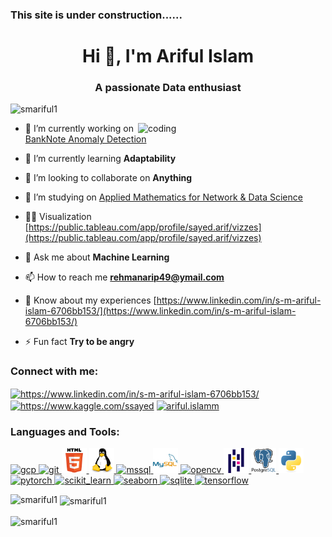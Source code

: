 
### This site is under construction......

<h1 align="center">Hi 👋, I'm Ariful Islam</h1>
<h3 align="center">A passionate Data enthusiast</h3>
<p align="left"> <img src="https://komarev.com/ghpvc/?username=smariful1&label=Profile%20views&color=0e75b6&style=flat" alt="smariful1" /> </p>

<img align="right" alt="coding" width="300" src="https://media.licdn.com/dms/image/v2/D4E22AQHISvHEHFjOsQ/feedshare-shrink_800/feedshare-shrink_800/0/1701631150305?e=1726704000&v=beta&t=y6PsN87wbjhIZD5DJMOWDmPL9oo5Ce80aG69Z9JhMco">

- 🔭 I’m currently working on [BankNote Anomaly Detection](https://github.com/SMARIFUL1/seminar)

- 🌱 I’m currently learning **Adaptability**

- 👯 I’m looking to collaborate on **Anything**

- 🤝 I’m studying on [Applied Mathematics for Network & Data Science](M.Sc.)

- 👨‍💻 Visualization [https://public.tableau.com/app/profile/sayed.arif/vizzes](https://public.tableau.com/app/profile/sayed.arif/vizzes)

- 💬 Ask me about **Machine Learning**

- 📫 How to reach me **rehmanarip49@ymail.com**

- 📄 Know about my experiences [https://www.linkedin.com/in/s-m-ariful-islam-6706bb153/](https://www.linkedin.com/in/s-m-ariful-islam-6706bb153/)

- ⚡ Fun fact **Try to be angry**

<h3 align="left">Connect with me:</h3>
<p align="left">
<a href="https://linkedin.com/in/https://www.linkedin.com/in/s-m-ariful-islam-6706bb153/" target="blank"><img align="center" src="https://raw.githubusercontent.com/rahuldkjain/github-profile-readme-generator/master/src/images/icons/Social/linked-in-alt.svg" alt="https://www.linkedin.com/in/s-m-ariful-islam-6706bb153/" height="30" width="40" /></a>
<a href="https://kaggle.com/https://www.kaggle.com/ssayed" target="blank"><img align="center" src="https://raw.githubusercontent.com/rahuldkjain/github-profile-readme-generator/master/src/images/icons/Social/kaggle.svg" alt="https://www.kaggle.com/ssayed" height="30" width="40" /></a>
<a href="https://instagram.com/ariful.islamm" target="blank"><img align="center" src="https://raw.githubusercontent.com/rahuldkjain/github-profile-readme-generator/master/src/images/icons/Social/instagram.svg" alt="ariful.islamm" height="30" width="40" /></a>
</p>

<h3 align="left">Languages and Tools:</h3>
<p align="left"> <a href="https://cloud.google.com" target="_blank" rel="noreferrer"> <img src="https://www.vectorlogo.zone/logos/google_cloud/google_cloud-icon.svg" alt="gcp" width="40" height="40"/> </a> <a href="https://git-scm.com/" target="_blank" rel="noreferrer"> <img src="https://www.vectorlogo.zone/logos/git-scm/git-scm-icon.svg" alt="git" width="40" height="40"/> </a> <a href="https://www.w3.org/html/" target="_blank" rel="noreferrer"> <img src="https://raw.githubusercontent.com/devicons/devicon/master/icons/html5/html5-original-wordmark.svg" alt="html5" width="40" height="40"/> </a> <a href="https://www.linux.org/" target="_blank" rel="noreferrer"> <img src="https://raw.githubusercontent.com/devicons/devicon/master/icons/linux/linux-original.svg" alt="linux" width="40" height="40"/> </a> <a href="https://www.microsoft.com/en-us/sql-server" target="_blank" rel="noreferrer"> <img src="https://www.svgrepo.com/show/303229/microsoft-sql-server-logo.svg" alt="mssql" width="40" height="40"/> </a> <a href="https://www.mysql.com/" target="_blank" rel="noreferrer"> <img src="https://raw.githubusercontent.com/devicons/devicon/master/icons/mysql/mysql-original-wordmark.svg" alt="mysql" width="40" height="40"/> </a> <a href="https://opencv.org/" target="_blank" rel="noreferrer"> <img src="https://www.vectorlogo.zone/logos/opencv/opencv-icon.svg" alt="opencv" width="40" height="40"/> </a> <a href="https://pandas.pydata.org/" target="_blank" rel="noreferrer"> <img src="https://raw.githubusercontent.com/devicons/devicon/2ae2a900d2f041da66e950e4d48052658d850630/icons/pandas/pandas-original.svg" alt="pandas" width="40" height="40"/> </a> <a href="https://www.postgresql.org" target="_blank" rel="noreferrer"> <img src="https://raw.githubusercontent.com/devicons/devicon/master/icons/postgresql/postgresql-original-wordmark.svg" alt="postgresql" width="40" height="40"/> </a> <a href="https://www.python.org" target="_blank" rel="noreferrer"> <img src="https://raw.githubusercontent.com/devicons/devicon/master/icons/python/python-original.svg" alt="python" width="40" height="40"/> </a> <a href="https://pytorch.org/" target="_blank" rel="noreferrer"> <img src="https://www.vectorlogo.zone/logos/pytorch/pytorch-icon.svg" alt="pytorch" width="40" height="40"/> </a> <a href="https://scikit-learn.org/" target="_blank" rel="noreferrer"> <img src="https://upload.wikimedia.org/wikipedia/commons/0/05/Scikit_learn_logo_small.svg" alt="scikit_learn" width="40" height="40"/> </a> <a href="https://seaborn.pydata.org/" target="_blank" rel="noreferrer"> <img src="https://seaborn.pydata.org/_images/logo-mark-lightbg.svg" alt="seaborn" width="40" height="40"/> </a> <a href="https://www.sqlite.org/" target="_blank" rel="noreferrer"> <img src="https://www.vectorlogo.zone/logos/sqlite/sqlite-icon.svg" alt="sqlite" width="40" height="40"/> </a> <a href="https://www.tensorflow.org" target="_blank" rel="noreferrer"> <img src="https://www.vectorlogo.zone/logos/tensorflow/tensorflow-icon.svg" alt="tensorflow" width="40" height="40"/> </a> </p>

<p><img align="left" src="https://github-readme-stats.vercel.app/api/top-langs?username=smariful1&show_icons=true&locale=en&layout=compact" alt="smariful1" /></p>

<p>&nbsp;<img align="center" src="https://github-readme-stats.vercel.app/api?username=smariful1&show_icons=true&locale=en" alt="smariful1" /></p>

<p><img align="center" src="https://github-readme-streak-stats.herokuapp.com/?user=smariful1&" alt="smariful1" /></p>
